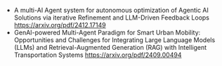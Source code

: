 * A multi-AI Agent system for autonomous optimization of Agentic AI Solutions via iterative Refinement and LLM-Driven Feedback Loops https://arxiv.org/pdf/2412.17149
* GenAI-powered Multi-Agent Paradigm for Smart Urban Mobility: Opportunities and Challenges for Integrating Large Language Models (LLMs) and Retrieval-Augmented Generation (RAG) with Intelligent Transportation Systems https://arxiv.org/pdf/2409.00494

